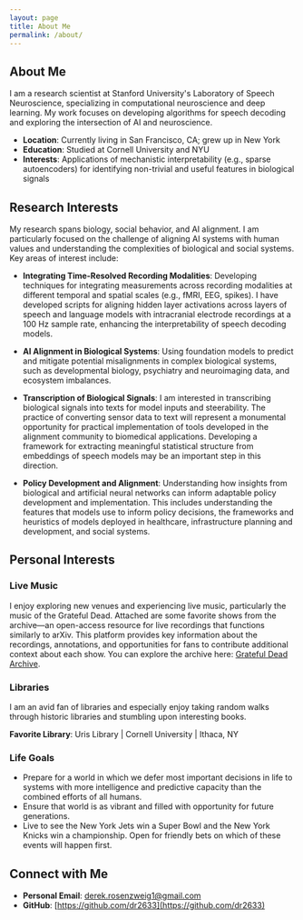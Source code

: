 ```yaml
---
layout: page
title: About Me
permalink: /about/
---
```


## About Me

I am a research scientist at Stanford University's Laboratory of Speech Neuroscience, specializing in computational neuroscience and deep learning. My work focuses on developing algorithms for speech decoding and exploring the intersection of AI and neuroscience.

- **Location**: Currently living in San Francisco, CA; grew up in New York
- **Education**: Studied at Cornell University and NYU
- **Interests**: Applications of mechanistic interpretability (e.g., sparse autoencoders) for identifying non-trivial and useful features in biological signals

## Research Interests

My research spans biology, social behavior, and AI alignment. I am particularly focused on the challenge of aligning AI systems with human values and understanding the complexities of biological and social systems. Key areas of interest include:

- **Integrating Time-Resolved Recording Modalities**: Developing techniques for integrating measurements across recording modalities at different temporal and spatial scales (e.g., fMRI, EEG, spikes). I have developed scripts for aligning hidden layer activations across layers of speech and language models with intracranial electrode recordings at a 100 Hz sample rate, enhancing the interpretability of speech decoding models.

- **AI Alignment in Biological Systems**: Using foundation models to predict and mitigate potential misalignments in complex biological systems, such as developmental biology, psychiatry and neuroimaging data, and ecosystem imbalances.

- **Transcription of Biological Signals**: I am interested in transcribing biological signals into texts for model inputs and steerability. The practice of converting sensor data to text will represent a monumental opportunity for practical implementation of tools developed in the alignment community to biomedical applications. Developing a framework for extracting meaningful statistical structure from embeddings of speech models may be an important step in this direction.

- **Policy Development and Alignment**: Understanding how insights from biological and artificial neural networks can inform adaptable policy development and implementation. This includes understanding the features that models use to inform policy decisions, the frameworks and heuristics of models deployed in healthcare, infrastructure planning and development, and social systems.

## Personal Interests 

### Live Music

I enjoy exploring new venues and experiencing live music, particularly the music of the Grateful Dead. Attached are some favorite shows from the archive—an open-access resource for live recordings that functions similarly to arXiv. This platform provides key information about the recordings, annotations, and opportunities for fans to contribute additional context about each show. You can explore the archive here: [Grateful Dead Archive](#).

### Libraries

I am an avid fan of libraries and especially enjoy taking random walks through historic libraries and stumbling upon interesting books.

**Favorite Library**: Uris Library | Cornell University | Ithaca, NY

### Life Goals

- Prepare for a world in which we defer most important decisions in life to systems with more intelligence and predictive capacity than the combined efforts of all humans.
- Ensure that world is as vibrant and filled with opportunity for future generations.
- Live to see the New York Jets win a Super Bowl and the New York Knicks win a championship. Open for friendly bets on which of these events will happen first.

## Connect with Me

- **Personal Email**: [derek.rosenzweig1@gmail.com](mailto:derek.rosenzweig1@gmail.com)
- **GitHub**: [https://github.com/dr2633](https://github.com/dr2633)
